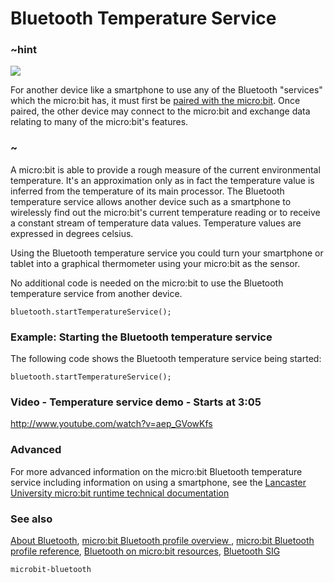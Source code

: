 # Bluetooth Temperature Service 

### ~hint
![](/static/bluetooth/Bluetooth_SIG.png)

For another device like a smartphone to use any of the Bluetooth "services" which the micro:bit has, it must first be [paired with the micro:bit](/reference/bluetooth/bluetooth-pairing). Once paired, the other device may connect to the micro:bit and exchange data relating to many of the micro:bit's features.

### ~

A micro:bit is able to provide a rough measure of the current environmental temperature. It's an approximation only as in fact the temperature value is inferred from the temperature of its main processor. The Bluetooth temperature service allows another device such as a smartphone to wirelessly find out the micro:bit's current temperature reading or to receive a constant stream of temperature data values. Temperature values are expressed in degrees celsius.

Using the Bluetooth temperature service you could turn your smartphone or tablet into a graphical thermometer using your micro:bit as the sensor. 

No additional code is needed on the micro:bit to use the Bluetooth temperature service from another device.

```sig
bluetooth.startTemperatureService();
```

### Example: Starting the Bluetooth temperature service

The following code shows the Bluetooth temperature service being started:

```blocks
bluetooth.startTemperatureService();
```

### Video - Temperature service demo - Starts at 3:05

http://www.youtube.com/watch?v=aep_GVowKfs

### Advanced
 
For more advanced information on the micro:bit Bluetooth temperature service including information on using a smartphone, see the [Lancaster University micro:bit runtime technical documentation](http://lancaster-university.github.io/microbit-docs/ble/temperature-service/)

### See also

[About Bluetooth](/reference/bluetooth/about-bluetooth), [micro:bit Bluetooth profile overview ](http://lancaster-university.github.io/microbit-docs/ble/profile/), [micro:bit Bluetooth profile reference](http://lancaster-university.github.io/microbit-docs/resources/bluetooth/microbit-profile-V1.9-Level-2.pdf),  [Bluetooth on micro:bit resources](http://bluetooth-mdw.blogspot.co.uk/p/bbc-microbit.html), [Bluetooth SIG](https://www.bluetooth.com)


```package
microbit-bluetooth
```

